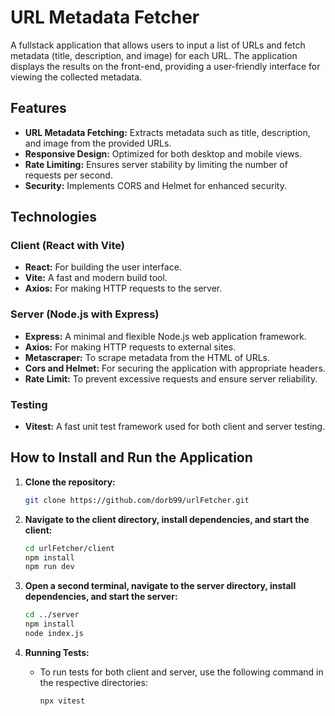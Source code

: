 # URL Metadata Fetcher

A fullstack application that allows users to input a list of URLs and fetch metadata (title, description, and image) for each URL.
The application displays the results on the front-end, providing a user-friendly interface for viewing the collected metadata.

## Features

- **URL Metadata Fetching:** Extracts metadata such as title, description, and image from the provided URLs.
- **Responsive Design:** Optimized for both desktop and mobile views.
- **Rate Limiting:** Ensures server stability by limiting the number of requests per second.
- **Security:** Implements CORS and Helmet for enhanced security.

## Technologies

### Client (React with Vite)
- **React:** For building the user interface.
- **Vite:** A fast and modern build tool.
- **Axios:** For making HTTP requests to the server.

### Server (Node.js with Express)
- **Express:** A minimal and flexible Node.js web application framework.
- **Axios:** For making HTTP requests to external sites.
- **Metascraper:** To scrape metadata from the HTML of URLs.
- **Cors and Helmet:** For securing the application with appropriate headers.
- **Rate Limit:** To prevent excessive requests and ensure server reliability.

### Testing
- **Vitest:** A fast unit test framework used for both client and server testing.

## How to Install and Run the Application

1. **Clone the repository:**
    ```bash
    git clone https://github.com/dorb99/urlFetcher.git
    ```

2. **Navigate to the client directory, install dependencies, and start the client:**
    ```bash
    cd urlFetcher/client
    npm install
    npm run dev
    ```

3. **Open a second terminal, navigate to the server directory, install dependencies, and start the server:**
    ```bash
    cd ../server
    npm install
    node index.js
    ```

4. **Running Tests:**
    - To run tests for both client and server, use the following command in the respective directories:
      ```bash
      npx vitest
      ```

